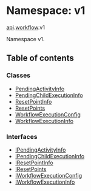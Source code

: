 # Namespace: v1

[api](proto.temporal.api.md).[workflow](proto.temporal.api.workflow.md).v1

Namespace v1.

## Table of contents

### Classes

- [PendingActivityInfo](../classes/proto.temporal.api.workflow.v1.pendingactivityinfo.md)
- [PendingChildExecutionInfo](../classes/proto.temporal.api.workflow.v1.pendingchildexecutioninfo.md)
- [ResetPointInfo](../classes/proto.temporal.api.workflow.v1.resetpointinfo.md)
- [ResetPoints](../classes/proto.temporal.api.workflow.v1.resetpoints.md)
- [WorkflowExecutionConfig](../classes/proto.temporal.api.workflow.v1.workflowexecutionconfig.md)
- [WorkflowExecutionInfo](../classes/proto.temporal.api.workflow.v1.workflowexecutioninfo.md)

### Interfaces

- [IPendingActivityInfo](../interfaces/proto.temporal.api.workflow.v1.ipendingactivityinfo.md)
- [IPendingChildExecutionInfo](../interfaces/proto.temporal.api.workflow.v1.ipendingchildexecutioninfo.md)
- [IResetPointInfo](../interfaces/proto.temporal.api.workflow.v1.iresetpointinfo.md)
- [IResetPoints](../interfaces/proto.temporal.api.workflow.v1.iresetpoints.md)
- [IWorkflowExecutionConfig](../interfaces/proto.temporal.api.workflow.v1.iworkflowexecutionconfig.md)
- [IWorkflowExecutionInfo](../interfaces/proto.temporal.api.workflow.v1.iworkflowexecutioninfo.md)
